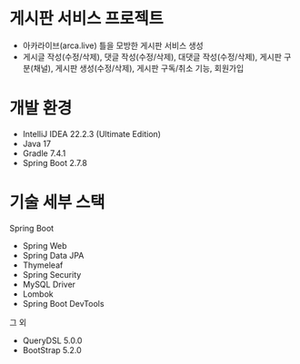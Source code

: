 # 게시판 서비스 프로젝트
- 아카라이브(arca.live) 틀을 모방한 게시판 서비스 생성
- 게시글 작성(수정/삭제), 댓글 작성(수정/삭제), 대댓글 작성(수정/삭제), 게시판 구분(채널), 게시판 생성(수정/삭제), 게시판 구독/취소 기능, 회원가입

# 개발 환경
- IntelliJ IDEA 22.2.3 (Ultimate Edition)
- Java 17
- Gradle 7.4.1
- Spring Boot 2.7.8
# 기술 세부 스택
 Spring Boot
 - Spring Web
 - Spring Data JPA
 - Thymeleaf
 - Spring Security
 - MySQL Driver
 - Lombok
 - Spring Boot DevTools
 
 그 외
 - QueryDSL 5.0.0
 - BootStrap 5.2.0
 
